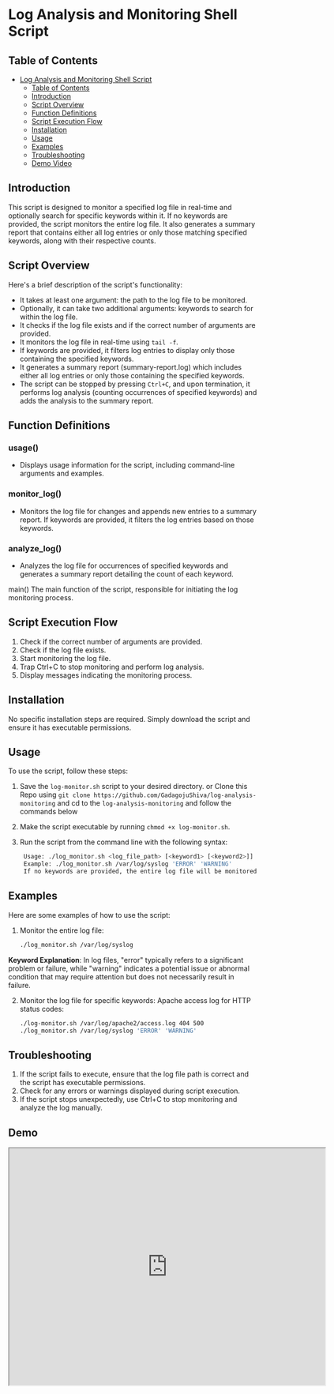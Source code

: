 # Log Analysis and Monitoring Shell Script

## Table of Contents

- [Log Analysis and Monitoring Shell Script](#log-analysis-and-monitoring-shell-script)
  - [Table of Contents](#table-of-contents)
  - [Introduction](#introduction)
  - [Script Overview](#script-overview)
  - [Function Definitions](#function-definitions)
  - [Script Execution Flow](#script-execution-flow)
  - [Installation](#installation)
  - [Usage](#usage)
  - [Examples](#examples)
  - [Troubleshooting](#troubleshooting)
  - [Demo Video](#demo)

## Introduction

This script is designed to monitor a specified log file in real-time and optionally search for specific keywords within it. If no keywords are provided, the script monitors the entire log file. It also generates a summary report that contains either all log entries or only those matching specified keywords, along with their respective counts.

## Script Overview

Here's a brief description of the script's functionality:

- It takes at least one argument: the path to the log file to be monitored.
- Optionally, it can take two additional arguments: keywords to search for within the log file.
- It checks if the log file exists and if the correct number of arguments are provided.
- It monitors the log file in real-time using `tail -f`.
- If keywords are provided, it filters log entries to display only those containing the specified keywords.
- It generates a summary report (summary-report.log) which includes either all log entries or only those containing the specified keywords.
- The script can be stopped by pressing `Ctrl+C`, and upon termination, it performs log analysis (counting occurrences of specified keywords) and adds the analysis to the summary report.

## Function Definitions
### usage()
- Displays usage information for the script, including command-line arguments and examples.

### monitor_log()
- Monitors the log file for changes and appends new entries to a summary report. If keywords are provided, it filters the log entries based on those keywords.

### analyze_log()
- Analyzes the log file for occurrences of specified keywords and generates a summary report detailing the count of each keyword.

main()
The main function of the script, responsible for initiating the log monitoring process.

## Script Execution Flow

1. Check if the correct number of arguments are provided.
2. Check if the log file exists.
3. Start monitoring the log file.
4. Trap Ctrl+C to stop monitoring and perform log analysis.
5. Display messages indicating the monitoring process.

## Installation
No specific installation steps are required. Simply download the script and ensure it has executable permissions.

## Usage

To use the script, follow these steps:

1. Save the `log-monitor.sh` script to your desired directory. or Clone this Repo using `git clone https://github.com/GadagojuShiva/log-analysis-monitoring`  and cd to the `log-analysis-monitoring` and follow the commands below
   
2. Make the script executable by running `chmod +x log-monitor.sh`.
   
3. Run the script from the command line with the following syntax:
   
   ```bash
    Usage: ./log_monitor.sh <log_file_path> [<keyword1> [<keyword2>]]
    Example: ./log_monitor.sh /var/log/syslog 'ERROR' 'WARNING'
    If no keywords are provided, the entire log file will be monitored.
   ```
## Examples

Here are some examples of how to use the script:

1. Monitor the entire log file:
   ```bash
   ./log_monitor.sh /var/log/syslog
   ```
**Keyword Explanation**: In log files, "error" typically refers to a significant problem or failure, while "warning" indicates a potential issue or abnormal condition that may require attention but does not necessarily result in failure.
   
2. Monitor the log file for specific keywords: Apache access log for HTTP status codes:
   ```bash
   ./log-monitor.sh /var/log/apache2/access.log 404 500
   ./log_monitor.sh /var/log/syslog 'ERROR' 'WARNING'
   ```

## Troubleshooting
1. If the script fails to execute, ensure that the log file path is correct and the script has executable permissions.
2. Check for any errors or warnings displayed during script execution.
3. If the script stops unexpectedly, use Ctrl+C to stop monitoring and analyze the log manually.

## Demo
<iframe src="https://drive.google.com/file/d/11fN4J4wZcNuYtv2SgVODq812-AMhNHcX/view?usp=sharing" width="640" height="480"></iframe>

